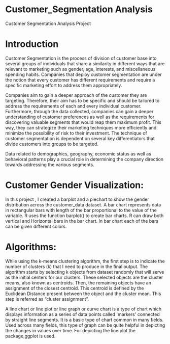 # Customer_Segmentation Analysis
Customer Segmentation Analysis Project

# Introduction
Customer Segmentation is the process of division of customer base into several groups of individuals that share a similarity in different ways that are relevant to marketing such as gender, age, interests, and miscellaneous spending habits. Companies that deploy customer segmentation are under the notion that every customer has different requirements and require a specific marketing effort to address them appropriately.

Companies aim to gain a deeper approach of the customer they are targeting. Therefore, their aim has to be specific and should be tailored to address the requirements of each and every individual customer. Furthermore, through the data collected, companies can gain a deeper understanding of customer preferences as well as the requirements for discovering valuable segments that would reap them maximum profit. This way, they can strategize their marketing techniques more efficiently and minimize the possibility of risk to their investment. The technique of customer segmentation is dependent on several key differentiators that divide customers into groups to be targeted.

Data related to demographics, geography, economic status as well as behavioral patterns play a crucial role in determining the company direction towards addressing the various segments.

# Customer Gender Visualization:

In this project , I created a barplot and a piechart to show the gender distribution across the customer_data dataset. A bar chart represents data in rectangular bars with length of the bar proportional to the value of the variable. R uses the function barplot() to create bar charts. R can draw both vertical and Horizontal bars in the bar chart. In bar chart each of the bars can be given different colors.

# Algorithms:

While using the k-means clustering algorithm, the first step is to indicate the number of clusters (k) that I need to produce in the final output. The algorithm starts by selecting k objects from dataset randomly that will serve as the initial centers for our clusters. These selected objects are the cluster means, also known as centroids. Then, the remaining objects have an assignment of the closest centroid. This centroid is defined by the Euclidean Distance present between the object and the cluster mean. This  step is referred as “cluster assignment”.

A line chart or line plot or line graph or curve chart is a type of chart which displays information as a series of data points called 'markers' connected by straight line segments. It is a basic type of chart common in many fields. Used across many fields, this type of graph can be quite helpful in depicting the changes in values over time. For depicting the line plot the package,ggplot is used.

